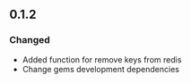 ## 0.1.2

### Changed

- Added function for remove keys from redis 
- Change gems development dependencies 
